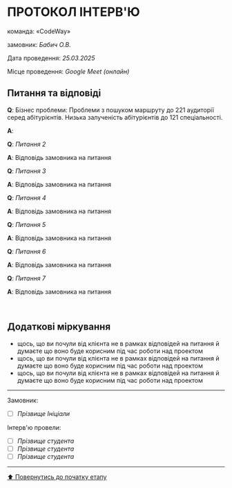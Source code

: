 # ПРОТОКОЛ ІНТЕРВ'Ю

команда: «CodeWay»

замовник:  *Бабич О.В.*

Дата проведення: *25.03.2025*

Місце проведення: *Google Meet (онлайн)*

## Питання та відповіді

**Q**: Бізнес проблеми: Проблеми з пошуком маршруту до 221 аудиторії серед абітурієнтів. Низька залученість абітурієнтів до 121 спеціальності.

**A**: 

**Q**: *Питання 2*

**A**: Відповідь замовника на питання 

**Q**: *Питання 3*

**A**: Відповідь замовника на питання 

**Q**: *Питання 4*

**A**: Відповідь замовника на питання 

**Q**: *Питання 5*

**A**: Відповідь замовника на питання 

**Q**: *Питання 6*

**A**: Відповідь замовника на питання 

**Q**: *Питання 7*

**A**: Відповідь замовника на питання 

<br>

## Додаткові міркування
* щось, що ви почули від клієнта не в рамках відповідей на питання й думаєте що воно буде корисним під час роботи над проектом
* щось, що ви почули від клієнта не в рамках відповідей на питання й думаєте що воно буде корисним під час роботи над проектом
* щось, що ви почули від клієнта не в рамках відповідей на питання й думаєте що воно буде корисним під час роботи над проектом

---
Замовник: 		
- [ ] *Прізвище Ініціали*

Інтерв'ю провели:			

- [ ] *Прізвище студента*
- [ ] *Прізвище студента*
- [ ] *Прізвище студента*

---
[:arrow_up: Повернутись до початку етапу](/docs/1.Envisioning/README.md)
